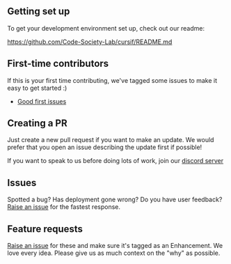 ## Getting set up

To get your development environment set up, check out our readme: 

https://github.com/Code-Society-Lab/cursif/README.md

## First-time contributors

If this is your first time contributing, we've tagged some issues to make it easy to get started :)

- [Good first issues](https://github.com/Code-Society-Lab/cursif/labels/good%20first%20issue)

## Creating a PR

Just create a new pull request if you want to make an update. We would prefer that you open an issue describing the update first if possible!

If you want to speak to us before doing lots of work, join our [discord server](https://discord.gg/code-society-823178343943897088)

## Issues

Spotted a bug? Has deployment gone wrong? Do you have user feedback? [Raise an issue](https://github.com/Code-Society-Lab/cursif/issues/new?assignees=&labels=bug&template=bug_report.md&title=) for the fastest response.

## Feature requests

[Raise an issue](https://github.com/Code-Society-Lab/cursif/issues/new?assignees=&labels=enhancement&template=feature_request.md&title=) for these and make sure it's tagged as an Enhancement. We love every idea. Please give us as much context on the "why" as possible.
